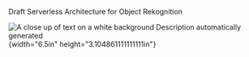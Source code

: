 Draft Serverless Architecture for Object Rekognition

![A close up of text on a white background Description automatically
generated](.//media/new.PNG){width="6.5in"
height="3.104861111111111in"}
